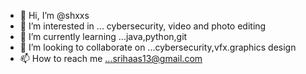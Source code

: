 - 👋 Hi, I’m @shxxs
- 👀 I’m interested in ... cybersecurity, video and photo editing
- 🌱 I’m currently learning ...java,python,git
- 💞️ I’m looking to collaborate on ...cybersecurity,vfx.graphics design
- 📫 How to reach me ...srihaas13@gmail.com

<!---
shxxs/shxxs is a ✨ special ✨ repository because its `README.md` (this file) appears on your GitHub profile.
You can click the Preview link to take a look at your changes.
--->

